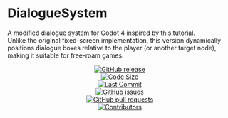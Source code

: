 # DialogueSystem

A modified dialogue system for Godot 4 inspired by [this tutorial](https://www.youtube.com/watch?v=CxA7o8ouyHM).  
Unlike the original fixed-screen implementation, this version dynamically positions dialogue boxes relative to the player (or another target node), making it suitable for free-roam games.

<div align="center">

[![GitHub release](https://img.shields.io/github/release/<your-username>/godot_dynamic_dialogue.svg)](https://github.com/<your-username>/godot_dynamic_dialogue/releases)  
[![Code Size](https://img.shields.io/github/languages/code-size/<your-username>/godot_dynamic_dialogue.svg?branch=main)](https://github.com/<your-username>/godot_dynamic_dialogue?branch=main)  
[![Last Commit](https://img.shields.io/github/last-commit/<your-username>/godot_dynamic_dialogue.svg)](https://github.com/<your-username>/godot_dynamic_dialogue/commits/main)  
[![GitHub issues](https://img.shields.io/github/issues/<your-username>/godot_dynamic_dialogue)](https://github.com/<your-username>/godot_dynamic_dialogue/issues)  
[![GitHub pull requests](https://img.shields.io/github/issues-pr/<your-username>/godot_dynamic_dialogue)](https://github.com/<your-username>/godot_dynamic_dialogue/pulls)  
[![Contributors](https://img.shields.io/github/contributors/<your-username>/godot_dynamic_dialogue.svg)](https://github.com/<your-username>/godot_dynamic_dialogue/graphs/contributors)  

</div>
